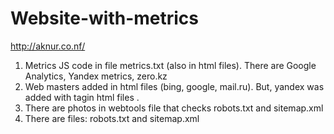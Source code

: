 # Website-with-metrics
http://aknur.co.nf/
1) Metrics JS code in file metrics.txt (also in html files). There are Google Analytics, Yandex metrics, zero.kz
2) Web masters added in html files (bing, google, mail.ru). But, yandex was added with tagin html files <meta name="yandex-verification" content="34c43d1db6f0b0b9" />.
3) There are photos in webtools file that checks robots.txt and sitemap.xml
4) There are files: robots.txt and sitemap.xml
